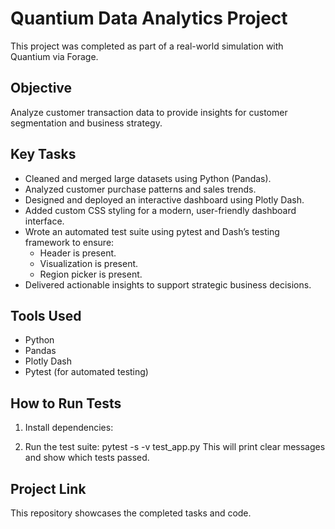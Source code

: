 # Quantium Data Analytics Project

This project was completed as part of a real-world simulation with Quantium via Forage.

## Objective
Analyze customer transaction data to provide insights for customer segmentation and business strategy.

## Key Tasks
- Cleaned and merged large datasets using Python (Pandas).
- Analyzed customer purchase patterns and sales trends.
- Designed and deployed an interactive dashboard using Plotly Dash.
- Added custom CSS styling for a modern, user-friendly dashboard interface.
- Wrote an automated test suite using pytest and Dash’s testing framework to ensure:
  - Header is present.
  - Visualization is present.
  - Region picker is present.
- Delivered actionable insights to support strategic business decisions.

## Tools Used
- Python
- Pandas
- Plotly Dash
- Pytest (for automated testing)

## How to Run Tests
1. Install dependencies:

2. Run the test suite:
pytest -s -v test_app.py
This will print clear messages and show which tests passed.

## Project Link
This repository showcases the completed tasks and code.
